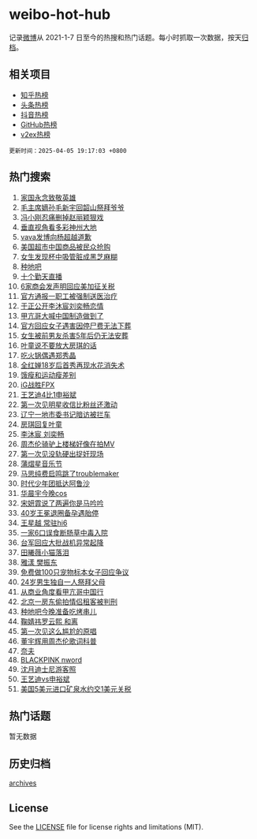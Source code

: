 # weibo-hot-hub

记录[微博](https://www.weibo.com)从 2021-1-7 日至今的热搜和热门话题。每小时抓取一次数据，按天[归档](archives)。

## 相关项目

- [知乎热榜](https://github.com/snaildev/zhihu-hot-hub)
- [头条热榜](https://github.com/snaildev/toutiao-hot-hub)
- [抖音热榜](https://github.com/snaildev/douyin-hot-hub)
- [GitHub热榜](https://github.com/snaildev/github-hot-hub)
- [v2ex热榜](https://github.com/snaildev/v2ex-hot-hub)


`更新时间：2025-04-05 19:17:03 +0800`

## 热门搜索

1. [家国永念致敬英雄](https://m.weibo.cn/search?containerid=100103type%3D1%26t%3D10%26q%3D%23%E5%AE%B6%E5%9B%BD%E6%B0%B8%E5%BF%B5%E8%87%B4%E6%95%AC%E8%8B%B1%E9%9B%84%23&stream_entry_id=51&isnewpage=1&extparam=seat%3D1%26filter_type%3Drealtimehot%26stream_entry_id%3D51%26c_type%3D51%26q%3D%2523%25E5%25AE%25B6%25E5%259B%25BD%25E6%25B0%25B8%25E5%25BF%25B5%25E8%2587%25B4%25E6%2595%25AC%25E8%258B%25B1%25E9%259B%2584%2523%26dgr%3D0%26cate%3D10103%26pos%3D0%26display_time%3D1743851822%26pre_seqid%3D174385182240502500577134)
1. [毛主席嫡孙毛新宇回韶山祭拜爷爷](https://m.weibo.cn/search?containerid=100103type%3D1%26t%3D10%26q%3D%23%E6%AF%9B%E4%B8%BB%E5%B8%AD%E5%AB%A1%E5%AD%99%E6%AF%9B%E6%96%B0%E5%AE%87%E5%9B%9E%E9%9F%B6%E5%B1%B1%E7%A5%AD%E6%8B%9C%E7%88%B7%E7%88%B7%23&stream_entry_id=31&isnewpage=1&extparam=seat%3D1%26filter_type%3Drealtimehot%26band_rank%3D1%26pos%3D0%26q%3D%2523%25E6%25AF%259B%25E4%25B8%25BB%25E5%25B8%25AD%25E5%25AB%25A1%25E5%25AD%2599%25E6%25AF%259B%25E6%2596%25B0%25E5%25AE%2587%25E5%259B%259E%25E9%259F%25B6%25E5%25B1%25B1%25E7%25A5%25AD%25E6%258B%259C%25E7%2588%25B7%25E7%2588%25B7%2523%26dgr%3D0%26flag%3D1%26realpos%3D1%26stream_entry_id%3D31%26cate%3D5001%26c_type%3D31%26lcate%3D5001%26display_time%3D1743851822%26pre_seqid%3D174385182240502500577134)
1. [冯小刚忍痛删掉赵丽颖狠戏](https://m.weibo.cn/search?containerid=100103type%3D1%26t%3D10%26q%3D%23%E5%86%AF%E5%B0%8F%E5%88%9A%E5%BF%8D%E7%97%9B%E5%88%A0%E6%8E%89%E8%B5%B5%E4%B8%BD%E9%A2%96%E7%8B%A0%E6%88%8F%23&stream_entry_id=31&isnewpage=1&extparam=seat%3D1%26filter_type%3Drealtimehot%26band_rank%3D2%26pos%3D1%26q%3D%2523%25E5%2586%25AF%25E5%25B0%258F%25E5%2588%259A%25E5%25BF%258D%25E7%2597%259B%25E5%2588%25A0%25E6%258E%2589%25E8%25B5%25B5%25E4%25B8%25BD%25E9%25A2%2596%25E7%258B%25A0%25E6%2588%258F%2523%26dgr%3D0%26flag%3D1%26realpos%3D2%26stream_entry_id%3D31%26cate%3D5001%26c_type%3D31%26lcate%3D5001%26display_time%3D1743851822%26pre_seqid%3D174385182240502500577134)
1. [垂直视角看多彩神州大地](https://m.weibo.cn/search?containerid=100103type%3D1%26t%3D10%26q%3D%23%E5%9E%82%E7%9B%B4%E8%A7%86%E8%A7%92%E7%9C%8B%E5%A4%9A%E5%BD%A9%E7%A5%9E%E5%B7%9E%E5%A4%A7%E5%9C%B0%23&stream_entry_id=31&isnewpage=1&extparam=seat%3D1%26filter_type%3Drealtimehot%26band_rank%3D3%26pos%3D2%26q%3D%2523%25E5%259E%2582%25E7%259B%25B4%25E8%25A7%2586%25E8%25A7%2592%25E7%259C%258B%25E5%25A4%259A%25E5%25BD%25A9%25E7%25A5%259E%25E5%25B7%259E%25E5%25A4%25A7%25E5%259C%25B0%2523%26dgr%3D0%26flag%3D0%26realpos%3D3%26stream_entry_id%3D31%26cate%3D5001%26c_type%3D31%26lcate%3D5001%26display_time%3D1743851822%26pre_seqid%3D174385182240502500577134)
1. [vava发博向杨超越道歉](https://m.weibo.cn/search?containerid=100103type%3D1%26t%3D10%26q%3D%23vava%E5%8F%91%E5%8D%9A%E5%90%91%E6%9D%A8%E8%B6%85%E8%B6%8A%E9%81%93%E6%AD%89%23&stream_entry_id=31&isnewpage=1&extparam=seat%3D1%26filter_type%3Drealtimehot%26band_rank%3D4%26pos%3D3%26q%3D%2523vava%25E5%258F%2591%25E5%258D%259A%25E5%2590%2591%25E6%259D%25A8%25E8%25B6%2585%25E8%25B6%258A%25E9%2581%2593%25E6%25AD%2589%2523%26dgr%3D0%26flag%3D1%26realpos%3D4%26stream_entry_id%3D31%26cate%3D5001%26c_type%3D31%26lcate%3D5001%26display_time%3D1743851822%26pre_seqid%3D174385182240502500577134)
1. [美国超市中国商品被民众抢购](https://m.weibo.cn/search?containerid=100103type%3D1%26t%3D10%26q%3D%23%E7%BE%8E%E5%9B%BD%E8%B6%85%E5%B8%82%E4%B8%AD%E5%9B%BD%E5%95%86%E5%93%81%E8%A2%AB%E6%B0%91%E4%BC%97%E6%8A%A2%E8%B4%AD%23&stream_entry_id=31&isnewpage=1&extparam=seat%3D1%26filter_type%3Drealtimehot%26band_rank%3D5%26pos%3D4%26q%3D%2523%25E7%25BE%258E%25E5%259B%25BD%25E8%25B6%2585%25E5%25B8%2582%25E4%25B8%25AD%25E5%259B%25BD%25E5%2595%2586%25E5%2593%2581%25E8%25A2%25AB%25E6%25B0%2591%25E4%25BC%2597%25E6%258A%25A2%25E8%25B4%25AD%2523%26dgr%3D0%26flag%3D0%26realpos%3D5%26stream_entry_id%3D31%26cate%3D5001%26c_type%3D31%26lcate%3D5001%26display_time%3D1743851822%26pre_seqid%3D174385182240502500577134)
1. [女生发现杯中吸管脏成黑芝麻糊](https://m.weibo.cn/search?containerid=100103type%3D1%26t%3D10%26q%3D%23%E5%A5%B3%E7%94%9F%E5%8F%91%E7%8E%B0%E6%9D%AF%E4%B8%AD%E5%90%B8%E7%AE%A1%E8%84%8F%E6%88%90%E9%BB%91%E8%8A%9D%E9%BA%BB%E7%B3%8A%23&stream_entry_id=31&isnewpage=1&extparam=seat%3D1%26filter_type%3Drealtimehot%26band_rank%3D6%26pos%3D5%26q%3D%2523%25E5%25A5%25B3%25E7%2594%259F%25E5%258F%2591%25E7%258E%25B0%25E6%259D%25AF%25E4%25B8%25AD%25E5%2590%25B8%25E7%25AE%25A1%25E8%2584%258F%25E6%2588%2590%25E9%25BB%2591%25E8%258A%259D%25E9%25BA%25BB%25E7%25B3%258A%2523%26dgr%3D0%26flag%3D0%26realpos%3D6%26stream_entry_id%3D31%26cate%3D5001%26c_type%3D31%26lcate%3D5001%26display_time%3D1743851822%26pre_seqid%3D174385182240502500577134)
1. [种地吧](https://m.weibo.cn/search?containerid=100103type%3D1%26t%3D10%26q%3D%E7%A7%8D%E5%9C%B0%E5%90%A7&stream_entry_id=31&isnewpage=1&extparam=seat%3D1%26filter_type%3Drealtimehot%26band_rank%3D7%26pos%3D6%26q%3D%25E7%25A7%258D%25E5%259C%25B0%25E5%2590%25A7%26dgr%3D0%26flag%3D1%26realpos%3D7%26stream_entry_id%3D31%26cate%3D5001%26c_type%3D31%26lcate%3D5001%26display_time%3D1743851822%26pre_seqid%3D174385182240502500577134)
1. [十个勤天直播](https://m.weibo.cn/search?containerid=100103type%3D1%26t%3D10%26q%3D%E5%8D%81%E4%B8%AA%E5%8B%A4%E5%A4%A9%E7%9B%B4%E6%92%AD&stream_entry_id=31&isnewpage=1&extparam=seat%3D1%26filter_type%3Drealtimehot%26band_rank%3D8%26pos%3D7%26q%3D%25E5%258D%2581%25E4%25B8%25AA%25E5%258B%25A4%25E5%25A4%25A9%25E7%259B%25B4%25E6%2592%25AD%26dgr%3D0%26flag%3D1%26realpos%3D8%26stream_entry_id%3D31%26cate%3D5001%26c_type%3D31%26lcate%3D5001%26display_time%3D1743851822%26pre_seqid%3D174385182240502500577134)
1. [6家商会发声明回应美加征关税](https://m.weibo.cn/search?containerid=100103type%3D1%26t%3D10%26q%3D%236%E5%AE%B6%E5%95%86%E4%BC%9A%E5%8F%91%E5%A3%B0%E6%98%8E%E5%9B%9E%E5%BA%94%E7%BE%8E%E5%8A%A0%E5%BE%81%E5%85%B3%E7%A8%8E%23&stream_entry_id=31&isnewpage=1&extparam=seat%3D1%26filter_type%3Drealtimehot%26band_rank%3D9%26pos%3D8%26q%3D%25236%25E5%25AE%25B6%25E5%2595%2586%25E4%25BC%259A%25E5%258F%2591%25E5%25A3%25B0%25E6%2598%258E%25E5%259B%259E%25E5%25BA%2594%25E7%25BE%258E%25E5%258A%25A0%25E5%25BE%2581%25E5%2585%25B3%25E7%25A8%258E%2523%26dgr%3D0%26flag%3D0%26realpos%3D9%26stream_entry_id%3D31%26cate%3D5001%26c_type%3D31%26lcate%3D5001%26display_time%3D1743851822%26pre_seqid%3D174385182240502500577134)
1. [官方通报一职工被强制送医治疗](https://m.weibo.cn/search?containerid=100103type%3D1%26t%3D10%26q%3D%23%E5%AE%98%E6%96%B9%E9%80%9A%E6%8A%A5%E4%B8%80%E8%81%8C%E5%B7%A5%E8%A2%AB%E5%BC%BA%E5%88%B6%E9%80%81%E5%8C%BB%E6%B2%BB%E7%96%97%23&stream_entry_id=31&isnewpage=1&extparam=seat%3D1%26filter_type%3Drealtimehot%26band_rank%3D10%26pos%3D9%26q%3D%2523%25E5%25AE%2598%25E6%2596%25B9%25E9%2580%259A%25E6%258A%25A5%25E4%25B8%2580%25E8%2581%258C%25E5%25B7%25A5%25E8%25A2%25AB%25E5%25BC%25BA%25E5%2588%25B6%25E9%2580%2581%25E5%258C%25BB%25E6%25B2%25BB%25E7%2596%2597%2523%26dgr%3D0%26flag%3D1%26realpos%3D10%26stream_entry_id%3D31%26cate%3D5001%26c_type%3D31%26lcate%3D5001%26display_time%3D1743851822%26pre_seqid%3D174385182240502500577134)
1. [于正公开李沐宸刘奕畅恋情](https://m.weibo.cn/search?containerid=100103type%3D1%26t%3D10%26q%3D%23%E4%BA%8E%E6%AD%A3%E5%85%AC%E5%BC%80%E6%9D%8E%E6%B2%90%E5%AE%B8%E5%88%98%E5%A5%95%E7%95%85%E6%81%8B%E6%83%85%23&stream_entry_id=31&isnewpage=1&extparam=seat%3D1%26filter_type%3Drealtimehot%26band_rank%3D11%26pos%3D10%26q%3D%2523%25E4%25BA%258E%25E6%25AD%25A3%25E5%2585%25AC%25E5%25BC%2580%25E6%259D%258E%25E6%25B2%2590%25E5%25AE%25B8%25E5%2588%2598%25E5%25A5%2595%25E7%2595%2585%25E6%2581%258B%25E6%2583%2585%2523%26dgr%3D0%26flag%3D2%26realpos%3D11%26stream_entry_id%3D31%26cate%3D5001%26c_type%3D31%26lcate%3D5001%26display_time%3D1743851822%26pre_seqid%3D174385182240502500577134)
1. [甲亢哥大喊中国制造做到了](https://m.weibo.cn/search?containerid=100103type%3D1%26t%3D10%26q%3D%23%E7%94%B2%E4%BA%A2%E5%93%A5%E5%A4%A7%E5%96%8A%E4%B8%AD%E5%9B%BD%E5%88%B6%E9%80%A0%E5%81%9A%E5%88%B0%E4%BA%86%23&stream_entry_id=31&isnewpage=1&extparam=seat%3D1%26filter_type%3Drealtimehot%26band_rank%3D12%26pos%3D11%26q%3D%2523%25E7%2594%25B2%25E4%25BA%25A2%25E5%2593%25A5%25E5%25A4%25A7%25E5%2596%258A%25E4%25B8%25AD%25E5%259B%25BD%25E5%2588%25B6%25E9%2580%25A0%25E5%2581%259A%25E5%2588%25B0%25E4%25BA%2586%2523%26dgr%3D0%26flag%3D0%26realpos%3D12%26stream_entry_id%3D31%26cate%3D5001%26c_type%3D31%26lcate%3D5001%26display_time%3D1743851822%26pre_seqid%3D174385182240502500577134)
1. [官方回应女子遇害因停尸费无法下葬](https://m.weibo.cn/search?containerid=100103type%3D1%26t%3D10%26q%3D%23%E5%AE%98%E6%96%B9%E5%9B%9E%E5%BA%94%E5%A5%B3%E5%AD%90%E9%81%87%E5%AE%B3%E5%9B%A0%E5%81%9C%E5%B0%B8%E8%B4%B9%E6%97%A0%E6%B3%95%E4%B8%8B%E8%91%AC%23&stream_entry_id=31&isnewpage=1&extparam=seat%3D1%26filter_type%3Drealtimehot%26band_rank%3D13%26pos%3D12%26q%3D%2523%25E5%25AE%2598%25E6%2596%25B9%25E5%259B%259E%25E5%25BA%2594%25E5%25A5%25B3%25E5%25AD%2590%25E9%2581%2587%25E5%25AE%25B3%25E5%259B%25A0%25E5%2581%259C%25E5%25B0%25B8%25E8%25B4%25B9%25E6%2597%25A0%25E6%25B3%2595%25E4%25B8%258B%25E8%2591%25AC%2523%26dgr%3D0%26flag%3D0%26realpos%3D13%26stream_entry_id%3D31%26cate%3D5001%26c_type%3D31%26lcate%3D5001%26display_time%3D1743851822%26pre_seqid%3D174385182240502500577134)
1. [女生被前男友杀害5年后仍无法安葬](https://m.weibo.cn/search?containerid=100103type%3D1%26t%3D10%26q%3D%23%E5%A5%B3%E7%94%9F%E8%A2%AB%E5%89%8D%E7%94%B7%E5%8F%8B%E6%9D%80%E5%AE%B35%E5%B9%B4%E5%90%8E%E4%BB%8D%E6%97%A0%E6%B3%95%E5%AE%89%E8%91%AC%23&stream_entry_id=31&isnewpage=1&extparam=seat%3D1%26filter_type%3Drealtimehot%26band_rank%3D14%26pos%3D13%26q%3D%2523%25E5%25A5%25B3%25E7%2594%259F%25E8%25A2%25AB%25E5%2589%258D%25E7%2594%25B7%25E5%258F%258B%25E6%259D%2580%25E5%25AE%25B35%25E5%25B9%25B4%25E5%2590%258E%25E4%25BB%258D%25E6%2597%25A0%25E6%25B3%2595%25E5%25AE%2589%25E8%2591%25AC%2523%26dgr%3D0%26flag%3D1%26realpos%3D14%26stream_entry_id%3D31%26cate%3D5001%26c_type%3D31%26lcate%3D5001%26display_time%3D1743851822%26pre_seqid%3D174385182240502500577134)
1. [叶童说不要放大房琪的话](https://m.weibo.cn/search?containerid=100103type%3D1%26t%3D10%26q%3D%23%E5%8F%B6%E7%AB%A5%E8%AF%B4%E4%B8%8D%E8%A6%81%E6%94%BE%E5%A4%A7%E6%88%BF%E7%90%AA%E7%9A%84%E8%AF%9D%23&stream_entry_id=31&isnewpage=1&extparam=seat%3D1%26filter_type%3Drealtimehot%26band_rank%3D15%26pos%3D14%26q%3D%2523%25E5%258F%25B6%25E7%25AB%25A5%25E8%25AF%25B4%25E4%25B8%258D%25E8%25A6%2581%25E6%2594%25BE%25E5%25A4%25A7%25E6%2588%25BF%25E7%2590%25AA%25E7%259A%2584%25E8%25AF%259D%2523%26dgr%3D0%26flag%3D1%26realpos%3D15%26stream_entry_id%3D31%26cate%3D5001%26c_type%3D31%26lcate%3D5001%26display_time%3D1743851822%26pre_seqid%3D174385182240502500577134)
1. [吃火锅偶遇郑秀晶](https://m.weibo.cn/search?containerid=100103type%3D1%26t%3D10%26q%3D%23%E5%90%83%E7%81%AB%E9%94%85%E5%81%B6%E9%81%87%E9%83%91%E7%A7%80%E6%99%B6%23&stream_entry_id=31&isnewpage=1&extparam=seat%3D1%26filter_type%3Drealtimehot%26band_rank%3D16%26pos%3D15%26q%3D%2523%25E5%2590%2583%25E7%2581%25AB%25E9%2594%2585%25E5%2581%25B6%25E9%2581%2587%25E9%2583%2591%25E7%25A7%2580%25E6%2599%25B6%2523%26dgr%3D0%26flag%3D1%26realpos%3D16%26stream_entry_id%3D31%26cate%3D5001%26c_type%3D31%26lcate%3D5001%26display_time%3D1743851822%26pre_seqid%3D174385182240502500577134)
1. [全红婵18岁后首秀再现水花消失术](https://m.weibo.cn/search?containerid=100103type%3D1%26t%3D10%26q%3D%23%E5%85%A8%E7%BA%A2%E5%A9%B518%E5%B2%81%E5%90%8E%E9%A6%96%E7%A7%80%E5%86%8D%E7%8E%B0%E6%B0%B4%E8%8A%B1%E6%B6%88%E5%A4%B1%E6%9C%AF%23&stream_entry_id=31&isnewpage=1&extparam=seat%3D1%26filter_type%3Drealtimehot%26band_rank%3D17%26pos%3D16%26q%3D%2523%25E5%2585%25A8%25E7%25BA%25A2%25E5%25A9%25B518%25E5%25B2%2581%25E5%2590%258E%25E9%25A6%2596%25E7%25A7%2580%25E5%2586%258D%25E7%258E%25B0%25E6%25B0%25B4%25E8%258A%25B1%25E6%25B6%2588%25E5%25A4%25B1%25E6%259C%25AF%2523%26dgr%3D0%26flag%3D1%26realpos%3D17%26stream_entry_id%3D31%26cate%3D5001%26c_type%3D31%26lcate%3D5001%26display_time%3D1743851822%26pre_seqid%3D174385182240502500577134)
1. [饿瘦和运动瘦差别](https://m.weibo.cn/search?containerid=100103type%3D1%26t%3D10%26q%3D%E9%A5%BF%E7%98%A6%E5%92%8C%E8%BF%90%E5%8A%A8%E7%98%A6%E5%B7%AE%E5%88%AB&stream_entry_id=31&isnewpage=1&extparam=seat%3D1%26filter_type%3Drealtimehot%26band_rank%3D18%26pos%3D17%26q%3D%25E9%25A5%25BF%25E7%2598%25A6%25E5%2592%258C%25E8%25BF%2590%25E5%258A%25A8%25E7%2598%25A6%25E5%25B7%25AE%25E5%2588%25AB%26dgr%3D0%26flag%3D1%26realpos%3D18%26stream_entry_id%3D31%26cate%3D5001%26c_type%3D31%26lcate%3D5001%26display_time%3D1743851822%26pre_seqid%3D174385182240502500577134)
1. [iG战胜FPX](https://m.weibo.cn/search?containerid=100103type%3D1%26t%3D10%26q%3D%23iG%E6%88%98%E8%83%9CFPX%23&stream_entry_id=31&isnewpage=1&extparam=seat%3D1%26filter_type%3Drealtimehot%26band_rank%3D19%26pos%3D18%26q%3D%2523iG%25E6%2588%2598%25E8%2583%259CFPX%2523%26dgr%3D0%26flag%3D1%26realpos%3D19%26stream_entry_id%3D31%26cate%3D5001%26c_type%3D31%26lcate%3D5001%26display_time%3D1743851822%26pre_seqid%3D174385182240502500577134)
1. [王艺迪4比1申裕斌](https://m.weibo.cn/search?containerid=100103type%3D1%26t%3D10%26q%3D%23%E7%8E%8B%E8%89%BA%E8%BF%AA4%E6%AF%941%E7%94%B3%E8%A3%95%E6%96%8C%23&stream_entry_id=31&isnewpage=1&extparam=seat%3D1%26filter_type%3Drealtimehot%26band_rank%3D20%26pos%3D19%26q%3D%2523%25E7%258E%258B%25E8%2589%25BA%25E8%25BF%25AA4%25E6%25AF%25941%25E7%2594%25B3%25E8%25A3%2595%25E6%2596%258C%2523%26dgr%3D0%26flag%3D1%26realpos%3D20%26stream_entry_id%3D31%26cate%3D5001%26c_type%3D31%26lcate%3D5001%26display_time%3D1743851822%26pre_seqid%3D174385182240502500577134)
1. [第一次见明星收信比粉丝还激动](https://m.weibo.cn/search?containerid=100103type%3D1%26t%3D10%26q%3D%E7%AC%AC%E4%B8%80%E6%AC%A1%E8%A7%81%E6%98%8E%E6%98%9F%E6%94%B6%E4%BF%A1%E6%AF%94%E7%B2%89%E4%B8%9D%E8%BF%98%E6%BF%80%E5%8A%A8&stream_entry_id=31&isnewpage=1&extparam=seat%3D1%26filter_type%3Drealtimehot%26band_rank%3D21%26pos%3D20%26q%3D%25E7%25AC%25AC%25E4%25B8%2580%25E6%25AC%25A1%25E8%25A7%2581%25E6%2598%258E%25E6%2598%259F%25E6%2594%25B6%25E4%25BF%25A1%25E6%25AF%2594%25E7%25B2%2589%25E4%25B8%259D%25E8%25BF%2598%25E6%25BF%2580%25E5%258A%25A8%26dgr%3D0%26flag%3D0%26realpos%3D21%26stream_entry_id%3D31%26cate%3D5001%26c_type%3D31%26lcate%3D5001%26display_time%3D1743851822%26pre_seqid%3D174385182240502500577134)
1. [辽宁一地市委书记暗访被拦车](https://m.weibo.cn/search?containerid=100103type%3D1%26t%3D10%26q%3D%23%E8%BE%BD%E5%AE%81%E4%B8%80%E5%9C%B0%E5%B8%82%E5%A7%94%E4%B9%A6%E8%AE%B0%E6%9A%97%E8%AE%BF%E8%A2%AB%E6%8B%A6%E8%BD%A6%23&stream_entry_id=31&isnewpage=1&extparam=seat%3D1%26filter_type%3Drealtimehot%26band_rank%3D22%26pos%3D21%26q%3D%2523%25E8%25BE%25BD%25E5%25AE%2581%25E4%25B8%2580%25E5%259C%25B0%25E5%25B8%2582%25E5%25A7%2594%25E4%25B9%25A6%25E8%25AE%25B0%25E6%259A%2597%25E8%25AE%25BF%25E8%25A2%25AB%25E6%258B%25A6%25E8%25BD%25A6%2523%26dgr%3D0%26flag%3D0%26realpos%3D22%26stream_entry_id%3D31%26cate%3D5001%26c_type%3D31%26lcate%3D5001%26display_time%3D1743851822%26pre_seqid%3D174385182240502500577134)
1. [房琪回复叶童](https://m.weibo.cn/search?containerid=100103type%3D1%26t%3D10%26q%3D%23%E6%88%BF%E7%90%AA%E5%9B%9E%E5%A4%8D%E5%8F%B6%E7%AB%A5%23&stream_entry_id=31&isnewpage=1&extparam=seat%3D1%26filter_type%3Drealtimehot%26band_rank%3D23%26pos%3D22%26q%3D%2523%25E6%2588%25BF%25E7%2590%25AA%25E5%259B%259E%25E5%25A4%258D%25E5%258F%25B6%25E7%25AB%25A5%2523%26dgr%3D0%26flag%3D1%26realpos%3D23%26stream_entry_id%3D31%26cate%3D5001%26c_type%3D31%26lcate%3D5001%26display_time%3D1743851822%26pre_seqid%3D174385182240502500577134)
1. [李沐宸 刘奕畅](https://m.weibo.cn/search?containerid=100103type%3D1%26t%3D10%26q%3D%E6%9D%8E%E6%B2%90%E5%AE%B8+%E5%88%98%E5%A5%95%E7%95%85&stream_entry_id=31&isnewpage=1&extparam=seat%3D1%26filter_type%3Drealtimehot%26band_rank%3D24%26pos%3D23%26q%3D%25E6%259D%258E%25E6%25B2%2590%25E5%25AE%25B8%2520%25E5%2588%2598%25E5%25A5%2595%25E7%2595%2585%26dgr%3D0%26flag%3D0%26realpos%3D24%26stream_entry_id%3D31%26cate%3D5001%26c_type%3D31%26lcate%3D5001%26display_time%3D1743851822%26pre_seqid%3D174385182240502500577134)
1. [周杰伦骑驴上楼梯好像在拍MV](https://m.weibo.cn/search?containerid=100103type%3D1%26t%3D10%26q%3D%E5%91%A8%E6%9D%B0%E4%BC%A6%E9%AA%91%E9%A9%B4%E4%B8%8A%E6%A5%BC%E6%A2%AF%E5%A5%BD%E5%83%8F%E5%9C%A8%E6%8B%8DMV&stream_entry_id=31&isnewpage=1&extparam=seat%3D1%26filter_type%3Drealtimehot%26band_rank%3D25%26pos%3D24%26q%3D%25E5%2591%25A8%25E6%259D%25B0%25E4%25BC%25A6%25E9%25AA%2591%25E9%25A9%25B4%25E4%25B8%258A%25E6%25A5%25BC%25E6%25A2%25AF%25E5%25A5%25BD%25E5%2583%258F%25E5%259C%25A8%25E6%258B%258DMV%26dgr%3D0%26flag%3D1%26realpos%3D25%26stream_entry_id%3D31%26cate%3D5001%26c_type%3D31%26lcate%3D5001%26display_time%3D1743851822%26pre_seqid%3D174385182240502500577134)
1. [第一次见没轨硬出捉奸现场](https://m.weibo.cn/search?containerid=100103type%3D1%26t%3D10%26q%3D%E7%AC%AC%E4%B8%80%E6%AC%A1%E8%A7%81%E6%B2%A1%E8%BD%A8%E7%A1%AC%E5%87%BA%E6%8D%89%E5%A5%B8%E7%8E%B0%E5%9C%BA&stream_entry_id=31&isnewpage=1&extparam=seat%3D1%26filter_type%3Drealtimehot%26band_rank%3D26%26pos%3D25%26q%3D%25E7%25AC%25AC%25E4%25B8%2580%25E6%25AC%25A1%25E8%25A7%2581%25E6%25B2%25A1%25E8%25BD%25A8%25E7%25A1%25AC%25E5%2587%25BA%25E6%258D%2589%25E5%25A5%25B8%25E7%258E%25B0%25E5%259C%25BA%26dgr%3D0%26flag%3D0%26realpos%3D26%26stream_entry_id%3D31%26cate%3D5001%26c_type%3D31%26lcate%3D5001%26display_time%3D1743851822%26pre_seqid%3D174385182240502500577134)
1. [蒲熠星音乐节](https://m.weibo.cn/search?containerid=100103type%3D1%26t%3D10%26q%3D%23%E8%92%B2%E7%86%A0%E6%98%9F%E9%9F%B3%E4%B9%90%E8%8A%82%23&stream_entry_id=31&isnewpage=1&extparam=seat%3D1%26filter_type%3Drealtimehot%26band_rank%3D27%26pos%3D26%26q%3D%2523%25E8%2592%25B2%25E7%2586%25A0%25E6%2598%259F%25E9%259F%25B3%25E4%25B9%2590%25E8%258A%2582%2523%26dgr%3D0%26flag%3D1%26realpos%3D27%26stream_entry_id%3D31%26cate%3D5001%26c_type%3D31%26lcate%3D5001%26display_time%3D1743851822%26pre_seqid%3D174385182240502500577134)
1. [马思纯费启鸣跳了troublemaker](https://m.weibo.cn/search?containerid=100103type%3D1%26t%3D10%26q%3D%E9%A9%AC%E6%80%9D%E7%BA%AF%E8%B4%B9%E5%90%AF%E9%B8%A3%E8%B7%B3%E4%BA%86troublemaker&stream_entry_id=31&isnewpage=1&extparam=seat%3D1%26filter_type%3Drealtimehot%26band_rank%3D28%26pos%3D27%26q%3D%25E9%25A9%25AC%25E6%2580%259D%25E7%25BA%25AF%25E8%25B4%25B9%25E5%2590%25AF%25E9%25B8%25A3%25E8%25B7%25B3%25E4%25BA%2586troublemaker%26dgr%3D0%26flag%3D1%26realpos%3D28%26stream_entry_id%3D31%26cate%3D5001%26c_type%3D31%26lcate%3D5001%26display_time%3D1743851822%26pre_seqid%3D174385182240502500577134)
1. [时代少年团抵达阿鲁沙](https://m.weibo.cn/search?containerid=100103type%3D1%26t%3D10%26q%3D%23%E6%97%B6%E4%BB%A3%E5%B0%91%E5%B9%B4%E5%9B%A2%E6%8A%B5%E8%BE%BE%E9%98%BF%E9%B2%81%E6%B2%99%23&stream_entry_id=31&isnewpage=1&extparam=seat%3D1%26filter_type%3Drealtimehot%26band_rank%3D29%26pos%3D28%26q%3D%2523%25E6%2597%25B6%25E4%25BB%25A3%25E5%25B0%2591%25E5%25B9%25B4%25E5%259B%25A2%25E6%258A%25B5%25E8%25BE%25BE%25E9%2598%25BF%25E9%25B2%2581%25E6%25B2%2599%2523%26dgr%3D0%26flag%3D1%26realpos%3D29%26stream_entry_id%3D31%26cate%3D5001%26c_type%3D31%26lcate%3D5001%26display_time%3D1743851822%26pre_seqid%3D174385182240502500577134)
1. [华晨宇今晚cos](https://m.weibo.cn/search?containerid=100103type%3D1%26t%3D10%26q%3D%E5%8D%8E%E6%99%A8%E5%AE%87%E4%BB%8A%E6%99%9Acos&stream_entry_id=31&isnewpage=1&extparam=seat%3D1%26filter_type%3Drealtimehot%26band_rank%3D30%26pos%3D29%26q%3D%25E5%258D%258E%25E6%2599%25A8%25E5%25AE%2587%25E4%25BB%258A%25E6%2599%259Acos%26dgr%3D0%26flag%3D1%26realpos%3D30%26stream_entry_id%3D31%26cate%3D5001%26c_type%3D31%26lcate%3D5001%26display_time%3D1743851822%26pre_seqid%3D174385182240502500577134)
1. [宋妍霏说了两遍你是马吟吟](https://m.weibo.cn/search?containerid=100103type%3D1%26t%3D10%26q%3D%E5%AE%8B%E5%A6%8D%E9%9C%8F%E8%AF%B4%E4%BA%86%E4%B8%A4%E9%81%8D%E4%BD%A0%E6%98%AF%E9%A9%AC%E5%90%9F%E5%90%9F&stream_entry_id=31&isnewpage=1&extparam=seat%3D1%26filter_type%3Drealtimehot%26band_rank%3D31%26pos%3D30%26q%3D%25E5%25AE%258B%25E5%25A6%258D%25E9%259C%258F%25E8%25AF%25B4%25E4%25BA%2586%25E4%25B8%25A4%25E9%2581%258D%25E4%25BD%25A0%25E6%2598%25AF%25E9%25A9%25AC%25E5%2590%259F%25E5%2590%259F%26dgr%3D0%26flag%3D1%26realpos%3D31%26stream_entry_id%3D31%26cate%3D5001%26c_type%3D31%26lcate%3D5001%26display_time%3D1743851822%26pre_seqid%3D174385182240502500577134)
1. [40岁王冕退圈备孕遇胎停](https://m.weibo.cn/search?containerid=100103type%3D1%26t%3D10%26q%3D%2340%E5%B2%81%E7%8E%8B%E5%86%95%E9%80%80%E5%9C%88%E5%A4%87%E5%AD%95%E9%81%87%E8%83%8E%E5%81%9C%23&stream_entry_id=31&isnewpage=1&extparam=seat%3D1%26filter_type%3Drealtimehot%26band_rank%3D32%26pos%3D31%26q%3D%252340%25E5%25B2%2581%25E7%258E%258B%25E5%2586%2595%25E9%2580%2580%25E5%259C%2588%25E5%25A4%2587%25E5%25AD%2595%25E9%2581%2587%25E8%2583%258E%25E5%2581%259C%2523%26dgr%3D0%26flag%3D0%26realpos%3D32%26stream_entry_id%3D31%26cate%3D5001%26c_type%3D31%26lcate%3D5001%26display_time%3D1743851822%26pre_seqid%3D174385182240502500577134)
1. [王星越 常驻hi6](https://m.weibo.cn/search?containerid=100103type%3D1%26t%3D10%26q%3D%E7%8E%8B%E6%98%9F%E8%B6%8A+%E5%B8%B8%E9%A9%BBhi6&stream_entry_id=31&isnewpage=1&extparam=seat%3D1%26filter_type%3Drealtimehot%26band_rank%3D33%26pos%3D32%26q%3D%25E7%258E%258B%25E6%2598%259F%25E8%25B6%258A%2520%25E5%25B8%25B8%25E9%25A9%25BBhi6%26dgr%3D0%26flag%3D0%26realpos%3D33%26stream_entry_id%3D31%26cate%3D5001%26c_type%3D31%26lcate%3D5001%26display_time%3D1743851822%26pre_seqid%3D174385182240502500577134)
1. [一家6口误食断肠草中毒入院](https://m.weibo.cn/search?containerid=100103type%3D1%26t%3D10%26q%3D%23%E4%B8%80%E5%AE%B66%E5%8F%A3%E8%AF%AF%E9%A3%9F%E6%96%AD%E8%82%A0%E8%8D%89%E4%B8%AD%E6%AF%92%E5%85%A5%E9%99%A2%23&stream_entry_id=31&isnewpage=1&extparam=seat%3D1%26filter_type%3Drealtimehot%26band_rank%3D34%26pos%3D33%26q%3D%2523%25E4%25B8%2580%25E5%25AE%25B66%25E5%258F%25A3%25E8%25AF%25AF%25E9%25A3%259F%25E6%2596%25AD%25E8%2582%25A0%25E8%258D%2589%25E4%25B8%25AD%25E6%25AF%2592%25E5%2585%25A5%25E9%2599%25A2%2523%26dgr%3D0%26flag%3D1%26realpos%3D34%26stream_entry_id%3D31%26cate%3D5001%26c_type%3D31%26lcate%3D5001%26display_time%3D1743851822%26pre_seqid%3D174385182240502500577134)
1. [台军回应大批战机异常起降](https://m.weibo.cn/search?containerid=100103type%3D1%26t%3D10%26q%3D%23%E5%8F%B0%E5%86%9B%E5%9B%9E%E5%BA%94%E5%A4%A7%E6%89%B9%E6%88%98%E6%9C%BA%E5%BC%82%E5%B8%B8%E8%B5%B7%E9%99%8D%23&stream_entry_id=31&isnewpage=1&extparam=seat%3D1%26filter_type%3Drealtimehot%26band_rank%3D35%26pos%3D34%26q%3D%2523%25E5%258F%25B0%25E5%2586%259B%25E5%259B%259E%25E5%25BA%2594%25E5%25A4%25A7%25E6%2589%25B9%25E6%2588%2598%25E6%259C%25BA%25E5%25BC%2582%25E5%25B8%25B8%25E8%25B5%25B7%25E9%2599%258D%2523%26dgr%3D0%26flag%3D1%26realpos%3D35%26stream_entry_id%3D31%26cate%3D5001%26c_type%3D31%26lcate%3D5001%26display_time%3D1743851822%26pre_seqid%3D174385182240502500577134)
1. [田曦薇小猫落泪](https://m.weibo.cn/search?containerid=100103type%3D1%26t%3D10%26q%3D%23%E7%94%B0%E6%9B%A6%E8%96%87%E5%B0%8F%E7%8C%AB%E8%90%BD%E6%B3%AA%23&stream_entry_id=31&isnewpage=1&extparam=seat%3D1%26filter_type%3Drealtimehot%26band_rank%3D36%26pos%3D35%26q%3D%2523%25E7%2594%25B0%25E6%259B%25A6%25E8%2596%2587%25E5%25B0%258F%25E7%258C%25AB%25E8%2590%25BD%25E6%25B3%25AA%2523%26dgr%3D0%26flag%3D1%26realpos%3D36%26stream_entry_id%3D31%26cate%3D5001%26c_type%3D31%26lcate%3D5001%26display_time%3D1743851822%26pre_seqid%3D174385182240502500577134)
1. [雅漾 樊振东](https://m.weibo.cn/search?containerid=100103type%3D1%26t%3D10%26q%3D%E9%9B%85%E6%BC%BE+%E6%A8%8A%E6%8C%AF%E4%B8%9C&stream_entry_id=31&isnewpage=1&extparam=seat%3D1%26filter_type%3Drealtimehot%26band_rank%3D37%26pos%3D36%26q%3D%25E9%259B%2585%25E6%25BC%25BE%2520%25E6%25A8%258A%25E6%258C%25AF%25E4%25B8%259C%26dgr%3D0%26flag%3D0%26realpos%3D37%26stream_entry_id%3D31%26cate%3D5001%26c_type%3D31%26lcate%3D5001%26display_time%3D1743851822%26pre_seqid%3D174385182240502500577134)
1. [免费做100只宠物标本女子回应争议](https://m.weibo.cn/search?containerid=100103type%3D1%26t%3D10%26q%3D%23%E5%85%8D%E8%B4%B9%E5%81%9A100%E5%8F%AA%E5%AE%A0%E7%89%A9%E6%A0%87%E6%9C%AC%E5%A5%B3%E5%AD%90%E5%9B%9E%E5%BA%94%E4%BA%89%E8%AE%AE%23&stream_entry_id=31&isnewpage=1&extparam=seat%3D1%26filter_type%3Drealtimehot%26band_rank%3D38%26pos%3D37%26q%3D%2523%25E5%2585%258D%25E8%25B4%25B9%25E5%2581%259A100%25E5%258F%25AA%25E5%25AE%25A0%25E7%2589%25A9%25E6%25A0%2587%25E6%259C%25AC%25E5%25A5%25B3%25E5%25AD%2590%25E5%259B%259E%25E5%25BA%2594%25E4%25BA%2589%25E8%25AE%25AE%2523%26dgr%3D0%26flag%3D1%26realpos%3D38%26stream_entry_id%3D31%26cate%3D5001%26c_type%3D31%26lcate%3D5001%26display_time%3D1743851822%26pre_seqid%3D174385182240502500577134)
1. [24岁男生独自一人祭拜父母](https://m.weibo.cn/search?containerid=100103type%3D1%26t%3D10%26q%3D%2324%E5%B2%81%E7%94%B7%E7%94%9F%E7%8B%AC%E8%87%AA%E4%B8%80%E4%BA%BA%E7%A5%AD%E6%8B%9C%E7%88%B6%E6%AF%8D%23&stream_entry_id=31&isnewpage=1&extparam=seat%3D1%26filter_type%3Drealtimehot%26band_rank%3D39%26pos%3D38%26q%3D%252324%25E5%25B2%2581%25E7%2594%25B7%25E7%2594%259F%25E7%258B%25AC%25E8%2587%25AA%25E4%25B8%2580%25E4%25BA%25BA%25E7%25A5%25AD%25E6%258B%259C%25E7%2588%25B6%25E6%25AF%258D%2523%26dgr%3D0%26flag%3D1%26realpos%3D39%26stream_entry_id%3D31%26cate%3D5001%26c_type%3D31%26lcate%3D5001%26display_time%3D1743851822%26pre_seqid%3D174385182240502500577134)
1. [从商业角度看甲亢哥中国行](https://m.weibo.cn/search?containerid=100103type%3D1%26t%3D10%26q%3D%E4%BB%8E%E5%95%86%E4%B8%9A%E8%A7%92%E5%BA%A6%E7%9C%8B%E7%94%B2%E4%BA%A2%E5%93%A5%E4%B8%AD%E5%9B%BD%E8%A1%8C&stream_entry_id=31&isnewpage=1&extparam=seat%3D1%26filter_type%3Drealtimehot%26band_rank%3D40%26pos%3D39%26q%3D%25E4%25BB%258E%25E5%2595%2586%25E4%25B8%259A%25E8%25A7%2592%25E5%25BA%25A6%25E7%259C%258B%25E7%2594%25B2%25E4%25BA%25A2%25E5%2593%25A5%25E4%25B8%25AD%25E5%259B%25BD%25E8%25A1%258C%26dgr%3D0%26flag%3D1%26realpos%3D40%26stream_entry_id%3D31%26cate%3D5001%26c_type%3D31%26lcate%3D5001%26display_time%3D1743851822%26pre_seqid%3D174385182240502500577134)
1. [北京一房东偷拍情侣租客被判刑](https://m.weibo.cn/search?containerid=100103type%3D1%26t%3D10%26q%3D%23%E5%8C%97%E4%BA%AC%E4%B8%80%E6%88%BF%E4%B8%9C%E5%81%B7%E6%8B%8D%E6%83%85%E4%BE%A3%E7%A7%9F%E5%AE%A2%E8%A2%AB%E5%88%A4%E5%88%91%23&stream_entry_id=31&isnewpage=1&extparam=seat%3D1%26filter_type%3Drealtimehot%26band_rank%3D41%26pos%3D40%26q%3D%2523%25E5%258C%2597%25E4%25BA%25AC%25E4%25B8%2580%25E6%2588%25BF%25E4%25B8%259C%25E5%2581%25B7%25E6%258B%258D%25E6%2583%2585%25E4%25BE%25A3%25E7%25A7%259F%25E5%25AE%25A2%25E8%25A2%25AB%25E5%2588%25A4%25E5%2588%2591%2523%26dgr%3D0%26flag%3D0%26realpos%3D41%26stream_entry_id%3D31%26cate%3D5001%26c_type%3D31%26lcate%3D5001%26display_time%3D1743851822%26pre_seqid%3D174385182240502500577134)
1. [种地吧今晚准备吃烤串儿](https://m.weibo.cn/search?containerid=100103type%3D1%26t%3D10%26q%3D%E7%A7%8D%E5%9C%B0%E5%90%A7%E4%BB%8A%E6%99%9A%E5%87%86%E5%A4%87%E5%90%83%E7%83%A4%E4%B8%B2%E5%84%BF&stream_entry_id=31&isnewpage=1&extparam=seat%3D1%26filter_type%3Drealtimehot%26band_rank%3D42%26pos%3D41%26q%3D%25E7%25A7%258D%25E5%259C%25B0%25E5%2590%25A7%25E4%25BB%258A%25E6%2599%259A%25E5%2587%2586%25E5%25A4%2587%25E5%2590%2583%25E7%2583%25A4%25E4%25B8%25B2%25E5%2584%25BF%26dgr%3D0%26flag%3D1%26realpos%3D42%26stream_entry_id%3D31%26cate%3D5001%26c_type%3D31%26lcate%3D5001%26display_time%3D1743851822%26pre_seqid%3D174385182240502500577134)
1. [鞠婧祎罗云熙 和离](https://m.weibo.cn/search?containerid=100103type%3D1%26t%3D10%26q%3D%E9%9E%A0%E5%A9%A7%E7%A5%8E%E7%BD%97%E4%BA%91%E7%86%99+%E5%92%8C%E7%A6%BB&stream_entry_id=31&isnewpage=1&extparam=seat%3D1%26filter_type%3Drealtimehot%26band_rank%3D43%26pos%3D42%26q%3D%25E9%259E%25A0%25E5%25A9%25A7%25E7%25A5%258E%25E7%25BD%2597%25E4%25BA%2591%25E7%2586%2599%2520%25E5%2592%258C%25E7%25A6%25BB%26dgr%3D0%26flag%3D0%26realpos%3D43%26stream_entry_id%3D31%26cate%3D5001%26c_type%3D31%26lcate%3D5001%26display_time%3D1743851822%26pre_seqid%3D174385182240502500577134)
1. [第一次见这么尴尬的原唱](https://m.weibo.cn/search?containerid=100103type%3D1%26t%3D10%26q%3D%E7%AC%AC%E4%B8%80%E6%AC%A1%E8%A7%81%E8%BF%99%E4%B9%88%E5%B0%B4%E5%B0%AC%E7%9A%84%E5%8E%9F%E5%94%B1&stream_entry_id=31&isnewpage=1&extparam=seat%3D1%26filter_type%3Drealtimehot%26band_rank%3D44%26pos%3D43%26q%3D%25E7%25AC%25AC%25E4%25B8%2580%25E6%25AC%25A1%25E8%25A7%2581%25E8%25BF%2599%25E4%25B9%2588%25E5%25B0%25B4%25E5%25B0%25AC%25E7%259A%2584%25E5%258E%259F%25E5%2594%25B1%26dgr%3D0%26flag%3D1%26realpos%3D44%26stream_entry_id%3D31%26cate%3D5001%26c_type%3D31%26lcate%3D5001%26display_time%3D1743851822%26pre_seqid%3D174385182240502500577134)
1. [董宇辉用周杰伦歌词科普](https://m.weibo.cn/search?containerid=100103type%3D1%26t%3D10%26q%3D%E8%91%A3%E5%AE%87%E8%BE%89%E7%94%A8%E5%91%A8%E6%9D%B0%E4%BC%A6%E6%AD%8C%E8%AF%8D%E7%A7%91%E6%99%AE&stream_entry_id=31&isnewpage=1&extparam=seat%3D1%26filter_type%3Drealtimehot%26band_rank%3D45%26pos%3D44%26q%3D%25E8%2591%25A3%25E5%25AE%2587%25E8%25BE%2589%25E7%2594%25A8%25E5%2591%25A8%25E6%259D%25B0%25E4%25BC%25A6%25E6%25AD%258C%25E8%25AF%258D%25E7%25A7%2591%25E6%2599%25AE%26dgr%3D0%26flag%3D1%26realpos%3D45%26stream_entry_id%3D31%26cate%3D5001%26c_type%3D31%26lcate%3D5001%26display_time%3D1743851822%26pre_seqid%3D174385182240502500577134)
1. [奈夫](https://m.weibo.cn/search?containerid=100103type%3D1%26t%3D10%26q%3D%E5%A5%88%E5%A4%AB&stream_entry_id=31&isnewpage=1&extparam=seat%3D1%26filter_type%3Drealtimehot%26band_rank%3D46%26pos%3D45%26q%3D%25E5%25A5%2588%25E5%25A4%25AB%26dgr%3D0%26flag%3D0%26realpos%3D46%26stream_entry_id%3D31%26cate%3D5001%26c_type%3D31%26lcate%3D5001%26display_time%3D1743851822%26pre_seqid%3D174385182240502500577134)
1. [BLACKPINK nword](https://m.weibo.cn/search?containerid=100103type%3D1%26t%3D10%26q%3DBLACKPINK+nword&stream_entry_id=31&isnewpage=1&extparam=seat%3D1%26filter_type%3Drealtimehot%26band_rank%3D47%26pos%3D46%26q%3DBLACKPINK%2520nword%26dgr%3D0%26flag%3D0%26realpos%3D47%26stream_entry_id%3D31%26cate%3D5001%26c_type%3D31%26lcate%3D5001%26display_time%3D1743851822%26pre_seqid%3D174385182240502500577134)
1. [沈月迪士尼游客照](https://m.weibo.cn/search?containerid=100103type%3D1%26t%3D10%26q%3D%23%E6%B2%88%E6%9C%88%E8%BF%AA%E5%A3%AB%E5%B0%BC%E6%B8%B8%E5%AE%A2%E7%85%A7%23&stream_entry_id=31&isnewpage=1&extparam=seat%3D1%26filter_type%3Drealtimehot%26band_rank%3D48%26pos%3D47%26q%3D%2523%25E6%25B2%2588%25E6%259C%2588%25E8%25BF%25AA%25E5%25A3%25AB%25E5%25B0%25BC%25E6%25B8%25B8%25E5%25AE%25A2%25E7%2585%25A7%2523%26dgr%3D0%26flag%3D1%26realpos%3D48%26stream_entry_id%3D31%26cate%3D5001%26c_type%3D31%26lcate%3D5001%26display_time%3D1743851822%26pre_seqid%3D174385182240502500577134)
1. [王艺迪vs申裕斌](https://m.weibo.cn/search?containerid=100103type%3D1%26t%3D10%26q%3D%23%E7%8E%8B%E8%89%BA%E8%BF%AAvs%E7%94%B3%E8%A3%95%E6%96%8C%23&stream_entry_id=31&isnewpage=1&extparam=seat%3D1%26filter_type%3Drealtimehot%26band_rank%3D49%26pos%3D48%26q%3D%2523%25E7%258E%258B%25E8%2589%25BA%25E8%25BF%25AAvs%25E7%2594%25B3%25E8%25A3%2595%25E6%2596%258C%2523%26dgr%3D0%26flag%3D1%26realpos%3D49%26stream_entry_id%3D31%26cate%3D5001%26c_type%3D31%26lcate%3D5001%26display_time%3D1743851822%26pre_seqid%3D174385182240502500577134)
1. [美国5美元进口矿泉水约交1美元关税](https://m.weibo.cn/search?containerid=100103type%3D1%26t%3D10%26q%3D%23%E7%BE%8E%E5%9B%BD5%E7%BE%8E%E5%85%83%E8%BF%9B%E5%8F%A3%E7%9F%BF%E6%B3%89%E6%B0%B4%E7%BA%A6%E4%BA%A41%E7%BE%8E%E5%85%83%E5%85%B3%E7%A8%8E%23&stream_entry_id=31&isnewpage=1&extparam=seat%3D1%26filter_type%3Drealtimehot%26band_rank%3D50%26pos%3D49%26q%3D%2523%25E7%25BE%258E%25E5%259B%25BD5%25E7%25BE%258E%25E5%2585%2583%25E8%25BF%259B%25E5%258F%25A3%25E7%259F%25BF%25E6%25B3%2589%25E6%25B0%25B4%25E7%25BA%25A6%25E4%25BA%25A41%25E7%25BE%258E%25E5%2585%2583%25E5%2585%25B3%25E7%25A8%258E%2523%26dgr%3D0%26flag%3D1%26realpos%3D50%26stream_entry_id%3D31%26cate%3D5001%26c_type%3D31%26lcate%3D5001%26display_time%3D1743851822%26pre_seqid%3D174385182240502500577134)

## 热门话题

暂无数据

## 历史归档

[archives](archives)

## License

See the [LICENSE](LICENSE) file for license rights and limitations (MIT).
